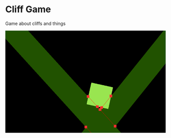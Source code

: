 # Cliff Game

Game about cliffs and things

![Alt text](GithubPics/image1.png "Collision Detection and Analysis")